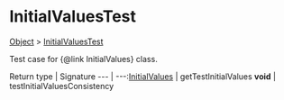 # InitialValuesTest

[Object]() > [InitialValuesTest](nullfr/faylixe/googlecodejam/client/webservice/InitialValuesTest.md)

Test case for {@link InitialValues} class.

Return type | Signature
--- | ---:[InitialValues](nullfr/faylixe/googlecodejam/client/webservice/InitialValues.md) | getTestInitialValues
**void** | testInitialValuesConsistency
